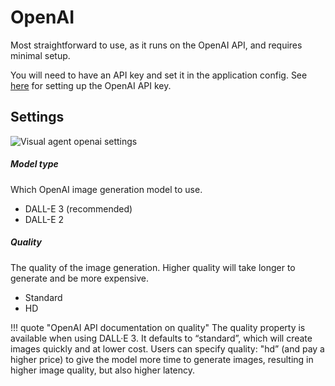 # OpenAI

Most straightforward to use, as it runs on the OpenAI API, and requires minimal setup.

You will need to have an API key and set it in the application config. See [here](/apis/openai.md) for setting up the OpenAI API key.

## Settings

![Visual agent openai settings](/talemate/img/0.26.0/visual-agent-openai-settings.png)

##### Model type

Which OpenAI image generation model to use. 

- DALL-E 3 (recommended)
- DALL-E 2

##### Quality

The quality of the image generation. Higher quality will take longer to generate and be more expensive.

- Standard
- HD

!!! quote "OpenAI API documentation on quality"
    The quality property is available when using DALL·E 3. It defaults to “standard”, which will create images quickly and at lower cost. Users can specify quality: "hd” (and pay a higher price) to give the model more time to generate images, resulting in higher image quality, but also higher latency.